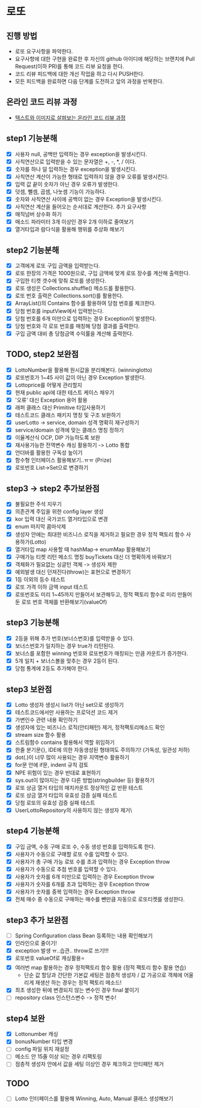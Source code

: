# 로또
## 진행 방법
* 로또 요구사항을 파악한다.
* 요구사항에 대한 구현을 완료한 후 자신의 github 아이디에 해당하는 브랜치에 Pull Request(이하 PR)를 통해 코드 리뷰 요청을 한다.
* 코드 리뷰 피드백에 대한 개선 작업을 하고 다시 PUSH한다.
* 모든 피드백을 완료하면 다음 단계를 도전하고 앞의 과정을 반복한다.

## 온라인 코드 리뷰 과정
* [텍스트와 이미지로 살펴보는 온라인 코드 리뷰 과정](https://github.com/next-step/nextstep-docs/tree/master/codereview)


## step1 기능분해
* [X] 사용자 null, 공백만 입력하는 경우 exception을 발생시킨다.
* [X] 사칙연산으로 입력받을 수 있는 문자열은 +, -, *, / 이다.
* [X] 숫자를 하나 덜 입력하는 경우 exception을 발생시킨다.
* [X] 사칙연산 계산이 가능한 형태로 입력하지 않을 경우 오류를 발생시킨다.
* [X] 입력 값 끝이 숫자가 아닌 경우 오류가 발생한다.
* [X] 덧셈, 뺄셈, 곱셈, 나눗셈 기능이 가능하다.
* [X] 숫자와 사칙연산 사이에 공백이 없는 경우 Exception을 발생시킨다.
* [X] 사칙연산 계산을 들어오는 순서대로 계산한다.
추가 요구사항
* [X] 매직넘버 상수화 하기
* [X] 매소드 파라미터 3개 이상인 경우 2개 이하로 줄여보기
* [X] 열거타입과 람다식을 활용해 행위를 추상화 해보기

## step2 기능분해
* [X] 고객에게 로또 구입 금액을 입력받는다. 
* [X] 로또 한장의 가격은 1000원으로, 구입 금액에 맞게 로또 장수를 계산해 출력한다.
* [X] 구입한 티켓 갯수에 맞춰 로또를 생성한다.
* [X] 로또 생성은 Collections.shuffle() 메소드를 활용한다.
* [X] 로또 번호 출력은 Collections.sort()를 활용한다.
* [X] ArrayList()의 Contains 함수를 활용하여 당첨 번호를 체크한다.
* [X] 당첨 번호를 inputView에서 입력받는다.
* [X] 당첨 번호를 6개 미만으로 입력하는 경우 Exception이 발생한다.
* [X] 당첨 번호와 각 로또 번호를 매칭해 당첨 결과를 출력한다.
* [X] 구입 금액 대비 총 당첨금액 수익률을 계산해 출력한다.

## TODO, step2 보완점
* [X] LottoNumber을 활용해 원시값을 분리해본다. (winninglotto)
* [X] 로또번호가 1~45 사이 값이 아닌 경우 Exception 발생한다.
* [X] Lottoprice를 어떻게 관리할지
* [X] 현재 public api에 대한 테스트 케이스 채우기
* [X] '오류' 대신 Exception 용어 활용 
* [X] 래퍼 클래스 대신 Primitive 타입사용하기
* [X] 테스트코드 클래스 패키지 명칭 및 구조 보완하기
* [X] userLotto -> service, domain 성격 명확히 재구성하기
* [X] service/domain 성격에 맞는 클래스 명칭 정하기
* [X] 이율계산식 OCP, DIP 가능하도록 보완
* [X] 재사용가능한 전역변수 캐싱 활용하기 -> Lotto 통합
* [X] 언더바를 활용한 구독성 높이기
* [X] 함수형 인터페이스 활용해보기..ㅠㅠ (Prize)
* [X] 로또번호 List->Set으로 변경하기

## step3 -> step2 추가보완점
* [X] 불필요한 주석 지우기
* [X] 의존관계 주입을 위한 config layer 생성
* [X] kor 입력 대신 국가코드 열거타입으로 변경
* [X] enum 마지막 콤마삭제
* [X] 생성자 안에는 최대한 비즈니스 로직을 제거하고 필요한 경우 정적 팩토리 함수 사용하가(Lotto)
* [X] 열거타입 map 사용할 때 hashMap-> enumMap 활용해보기
* [X] 구매가능 티켓 리턴 메소드 명칭 buyTickets 대신 더 명확하게 바꿔보기
* [X] 객체화가 필요없는 싱글턴 객체 ->  생성자 제한
* [X] 예외발생 대신 던져진다(throw)는 표현으로 변경하기
* [X] 1등 이외의 등수 테스트
* [X] 로또 가격 이하 금액 input 테스트
* [X] 로또번호도 미리 1~45까지 만들어서 보관해두고, 정적 팩토리 함수로 미리 만들어둔 로또 번호 객체를 반환해보기(valueOf)

## step3 기능분해
* [X] 2등을 위해 추가 번호(보너스번호)를 입력받을 수 있다.
* [X] 보너스번호가 일치하는 경우 true가 리턴된다.
* [X] 보너스를 포함한 winning 번호와 로또번호가 매칭되는 만큼 카운트가 증가한다.
* [X] 5개 일치 + 보너스볼을 맞추는 경우 2등이 된다. 
* [X] 당첨 통계에 2등도 추가해야 한다.

## step3 보완점
* [X] Lotto 생성자 생성시 list가 아닌 set으로 생성하기
* [X] 테스트코드에서만 사용하는 프로덕션 코드 제거
* [X] 가변인수 관련 내용 확인하기
* [X] 생성자에 있는 비즈니스 로직(안티패턴) 제거, 정적팩토리메소드 확인
* [X] stream size 함수 활용
* [X] 스트림함수 contains 활용해서 역할 위임하기
* [X] 한줄 분기문{}, IDE에 의한 자동생성된 형태여도 주의하기! (가독성, 일관성 저하)
* [X] dot(.)이 너무 많이 사용되는 경우 지역변수 활용하기
* [X] for문 안에 if문, indent 규칙 검토
* [X] NPE 위험이 있는 경우 반대로 표현하기
* [X] sys.out이 많아지는 경우 다른 방법(stringbuilder 등) 활용하기
* [X] 로또 상금 열거 타입의 매치카운트 정상적인 값 반환 테스트
* [X] 로또 상금 열거 타입의 유효성 검증 실패 테스트
* [X] 당첨 로또의 유효성 검증 실패 테스트
* [X] UserLottoRepository의 사용하지 않는 생성자 제거\

## step4 기능분해
* [X] 구입 금액, 수동 구매 로또 수, 수동 생성 번호를 입력하도록 한다.
* [X] 사용자가 수동으로 구매할 로또 수를 입력할 수 있다.
* [X] 사용자가 총 구매 가능 로또 수를 초과 입력하는 경우 Exception throw
* [X] 사용자가 수동으로 추첨 번호를 입력할 수 있다.
* [X] 사용자가 숫자를 6개 미만으로 입력하는 경우 Exception throw
* [X] 사용자가 숫자를 6개를 초과 입력하는 경우 Exception throw
* [X] 사용자가 숫자를 중복 입력하는 경우 Exception throw
* [X] 전체 매수 중 수동으로 구매하는 매수를 뺀만큼 자동으로 로또티켓를 생성한다.

## step3 추가 보완점
* [ ] Spring Configuration class Bean 등록하는 내용 확인해보기
* [X] 인라인으로 줄이기!
* [X] exception 발생 ㅠ..습관.. throw로 쓰기!!!
* [X] 로또번호 valueOf로 캐싱활용⭐️️️️
* [X] 여러번 map 활용하는 경우 정적팩토리 함수 활용 (정적 팩토리 함수 활용 연습)
  * 단순 값 할당과 간단한 기본값 세팅은 점층적 생성자 / 값 가공으로 객체에 어울리게 재생산 하는 경우는 정적 팩토리 메소드!
* [X] 최초 생성한 뒤에 변경되지 않는 변수인 경우 final 붙이기
* [ ] repository class 인스턴스변수 -> 정적 변수!

## step4 보완
* [X] Lottonumber 캐싱
* [X] bonusNumber 타입 변경
* [ ] config 파일 위치 재설정
* [ ] 메소드 안 15줄 이상 되는 경우 리팩토링
* [ ] 점층적 생성자 안에서 값을 세팅 이상인 경우 체크하고 안티패턴 제거

## TODO
* [ ] Lotto 인터페이스를 활용해 Winning, Auto, Manual 클래스 생성해보기

